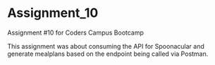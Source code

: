 # Assignment_10

Assignment #10 for Coders Campus Bootcamp

This assignment was about consuming the API for Spoonacular and generate mealplans based on the endpoint being called via Postman.
